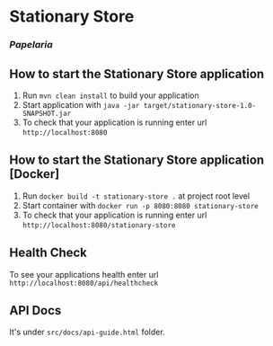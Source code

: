 # Stationary Store
### _Papelaria_

How to start the Stationary Store application
---

1. Run `mvn clean install` to build your application
1. Start application with `java -jar target/stationary-store-1.0-SNAPSHOT.jar`
1. To check that your application is running enter url `http://localhost:8080`


How to start the Stationary Store application [Docker]
---

1. Run `docker build -t stationary-store .` at project root level
1. Start container with `docker run -p 8080:8080 stationary-store`
1. To check that your application is running enter url `http://localhost:8080/stationary-store`

Health Check
---

To see your applications health enter url `http://localhost:8080/api/healthcheck`


API Docs
---
It's under `src/docs/api-guide.html` folder.
